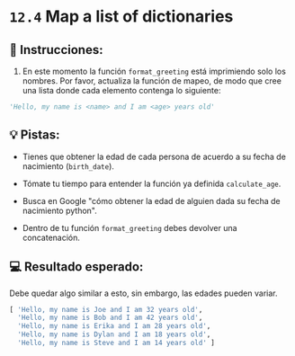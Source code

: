 # `12.4` Map a list of dictionaries

## 📝 Instrucciones:

1. En este momento la función `format_greeting` está imprimiendo solo los nombres. Por favor, actualiza la función de mapeo, de modo que cree una lista donde cada elemento contenga lo siguiente:

```py
'Hello, my name is <name> and I am <age> years old'
```

## 💡 Pistas:

- Tienes que obtener la edad de cada persona de acuerdo a su fecha de nacimiento (`birth_date`).

- Tómate tu tiempo para entender la función ya definida `calculate_age`.

- Busca en Google "cómo obtener la edad de alguien dada su fecha de nacimiento python".

- Dentro de tu función `format_greeting` debes devolver una concatenación.

## 💻 Resultado esperado:

Debe quedar algo similar a esto, sin embargo, las edades pueden variar.

```py
[ 'Hello, my name is Joe and I am 32 years old',
  'Hello, my name is Bob and I am 42 years old',
  'Hello, my name is Erika and I am 28 years old',
  'Hello, my name is Dylan and I am 18 years old',
  'Hello, my name is Steve and I am 14 years old' ]
```
